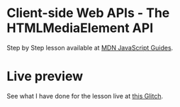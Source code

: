 # Client-side Web APIs - The HTMLMediaElement API

Step by Step lesson available at [MDN JavaScript Guides](https://developer.mozilla.org/en-US/docs/Learn/JavaScript/Client-side_web_APIs/Video_and_audio_APIs#the_htmlmediaelement_api).

# Live preview

See what I have done for the lesson live at [this Glitch](https://titanium-slender-swim.glitch.me/JavaScript/Lesson%20-%20The%20HTMLMediaElement%20API/).
